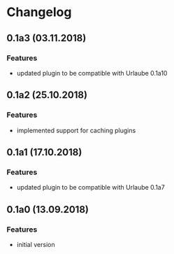 # Changelog

## 0.1a3 (03.11.2018)
### Features
* updated plugin to be compatible with Urlaube 0.1a10

## 0.1a2 (25.10.2018)
### Features
* implemented support for caching plugins

## 0.1a1 (17.10.2018)
### Features
* updated plugin to be compatible with Urlaube 0.1a7

## 0.1a0 (13.09.2018)
### Features
* initial version

